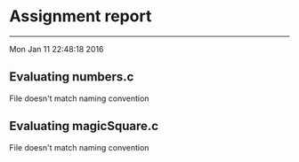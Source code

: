 # Assignment report
---
Mon Jan 11 22:48:18 2016

## Evaluating numbers.c

File doesn't match naming convention

## Evaluating magicSquare.c

File doesn't match naming convention

